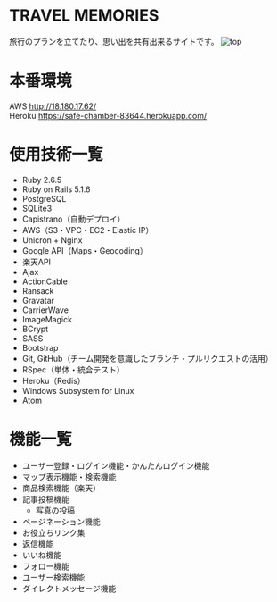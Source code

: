 # TRAVEL MEMORIES
旅行のプランを立てたり、思い出を共有出来るサイトです。
![top](https://user-images.githubusercontent.com/54243961/74304543-a5ccf400-4da0-11ea-95d9-e81030d58881.png)
# 本番環境
AWS  http://18.180.17.62/   
Heroku  https://safe-chamber-83644.herokuapp.com/
# 使用技術一覧
* Ruby 2.6.5
* Ruby on Rails 5.1.6
* PostgreSQL
* SQLite3
* Capistrano（自動デプロイ）
* AWS（S3・VPC・EC2・Elastic IP）
* Unicron + Nginx
* Google API（Maps・Geocoding）
* 楽天API
* Ajax
* ActionCable
* Ransack
* Gravatar
* CarrierWave
* ImageMagick
* BCrypt
* SASS
* Bootstrap
* Git, GitHub（チーム開発を意識したブランチ・プルリクエストの活用）
* RSpec（単体・統合テスト）
* Heroku（Redis）
* Windows Subsystem for Linux
* Atom

# 機能一覧
* ユーザー登録・ログイン機能・かんたんログイン機能
* マップ表示機能・検索機能
* 商品検索機能（楽天）
* 記事投稿機能
  * 写真の投稿
* ページネーション機能
* お役立ちリンク集
* 返信機能
* いいね機能
* フォロー機能
* ユーザー検索機能
* ダイレクトメッセージ機能
